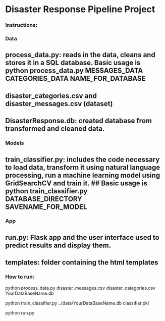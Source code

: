 # Disaster Response Pipeline Project

### Instructions:
### Data
## process_data.py: reads in the data, cleans and stores it in a SQL database. Basic usage is python process_data.py MESSAGES_DATA CATEGORIES_DATA NAME_FOR_DATABASE
## disaster_categories.csv and disaster_messages.csv (dataset)
## DisasterResponse.db: created database from transformed and cleaned data.

### Models
## train_classifier.py: includes the code necessary to load data, transform it using natural language processing, run a machine learning model using GridSearchCV and train it.      ## Basic usage is python train_classifier.py DATABASE_DIRECTORY SAVENAME_FOR_MODEL
### App
## run.py: Flask app and the user interface used to predict results and display them.
## templates: folder containing the html templates

### How to run:

python process_data.py disaster_messages.csv disaster_categories.csv YourDataBaseName.db

python train_classifier.py ../data/YourDataBaseName.db classifier.pkl

python run.py
